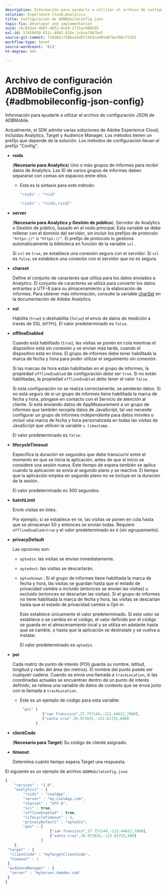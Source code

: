 ```yaml
---
description: Información para ayudarle a utilizar el archivo de configuración JSON de ADBMobile.
solution: Experience Cloud,Analytics
title: Configuración de ADBMobileConfig.json
topic-fix: Developer and implementation
uuid: cbcb54a3-4b8f-4651-8ce9-2731ac988545
exl-id: 57d50d30-651c-4943-835e-1cbce7467baf
source-git-commit: f18d65c738ba16d9f1459ca485d87be708cf23d2
workflow-type: tm+mt
source-wordcount: '613'
ht-degree: 44%

---
```


# Archivo de configuración ADBMobileConfig.json {#adbmobileconfig-json-config}

Información para ayudarle a utilizar el archivo de configuración JSON de ADBMobile.

Actualmente, el SDK admite varias soluciones de Adobe Experience Cloud, incluidas Analytics, Target y Audience Manager. Los métodos tienen un prefijo que depende de la solución. Los métodos de configuración llevan el prefijo &quot;Config&quot;.

* **rsids**

   (**Necesario para Analytics**) Uno o más grupos de informes para recibir datos de Analytics. Las ID de varios grupos de informes deben separarse con comas sin espacios entre ellos.

   * Esta es la sintaxis para este método:

      ```js
      "rsids" : "rsid"
      ```

      ```js
      "rsids" : "rsid1,rsid2"
      ```

* **server**

   (**Necesario para Analytics y Gestión de público**). Servidor de Analytics o Gestión de público, basado en el nodo principal. Esta variable se debe rellenar con el dominio del servidor, sin incluir los prefijos de protocolo `"https://"` o `"https://"`. El prefijo de protocolo lo gestiona automáticamente la biblioteca en función de la variable `ssl` .

   Si `ssl` es `true`, se establece una conexión segura con el servidor. Si `ssl` es `false`, se establece una conexión con el servidor que no es segura.

* **charset**

   Define el conjunto de caracteres que utiliza para los datos enviados a Analytics. El conjunto de caracteres se utiliza para convertir los datos entrantes a UTF-8 para su almacenamiento y la elaboración de informes. Para obtener más información, consulte la variable [charSet](https://experienceleague.adobe.com/docs/analytics/implementation/vars/config-vars/charset.html?lang=es) en la documentación de Adobe Analytics.

* **ssl**

   Habilita (`true`) o deshabilita (`false`) el envío de datos de medición a través de SSL (`HTTPS`). El valor predeterminado es `false`.

* **offlineEnabled**

   Cuando está habilitado (`true`), las visitas se ponen en cola mientras el dispositivo está sin conexión y se envían más tarde, cuando el dispositivo está en línea. El grupo de informes debe tener habilitada la marca de fecha y hora para poder utilizar el seguimiento sin conexión.

   Si las marcas de hora están habilitadas en el grupo de informes, la propiedad `offlineEnabled` de configuración *debe* ser `true`. Si no están habilitadas, la propiedad `offlineEnabled` *debe* tener el valor `false`.

   Si esta configuración no se realiza correctamente, se perderán datos. Si no está seguro de si un grupo de informes tiene habilitada la marca de fecha y hora, póngase en contacto con el Servicio de atención al cliente. Si está enviando datos de AppMeasurement a un grupo de informes que también recopila datos de JavaScript, tal vez necesite configurar un grupo de informes independiente para datos móviles o incluir una marca de fecha y hora personalizada en todas las visitas de JavaScript que utilicen la variable `s.timestamp` .

   El valor predeterminado es `false`.

* **lifecycleTimeout**

   Especifica la duración en segundos que debe transcurrir entre el momento en que se inicia la aplicación, antes de que el inicio se considere una sesión nueva. Este tiempo de espera también se aplica cuando la aplicación se envía al segundo plano y se reactiva. El tiempo que la aplicación emplea en segundo plano no se incluye en la duración de la sesión.

   El valor predeterminado es 300 segundos.

* **batchLimit**

   Envíe visitas en lotes.

   Por ejemplo, si se establece en `50`, las visitas se ponen en cola hasta que se almacenan 50 y entonces se envían todas. Requiere `offlineEnabled=true` y el valor predeterminado es `0` (sin agrupamiento).

* **privacyDefault**

   Las opciones son:

   * `optedin`: las visitas se envían inmediatamente.
   * `optedout`: las visitas se descartarán.
   * `optunknown` : Si el grupo de informes tiene habilitada la marca de fecha y hora, las visitas se guardan hasta que el estado de privacidad cambie a incluido (entonces se envían las visitas) u excluido (entonces se descartan las visitas). Si el grupo de informes no tiene habilitada la marca de fecha y hora, las visitas se descartan hasta que el estado de privacidad cambie a Opt-in.

      Esto establece únicamente el valor predeterminado. Si este valor se establece o se cambia en el código, el valor definido por el código se guarda en el almacenamiento local y se utiliza en adelante hasta que se cambie, o hasta que la aplicación se desinstale y se vuelva a instalar.

      El valor predeterminado es `optedin`.

* **poi**

   Cada matriz de punto de interés (POI) guarda su nombre, latitud, longitud y radio del área (en metros). El nombre del punto puede ser cualquier cadena. Cuando se envía una llamada a `trackLocation`, si las coordinadas actuales se encuentran dentro de un punto de interés definido, se rellena una variable de datos de contexto que se envía junto con la llamada a `trackLocation`.

   * Este es un ejemplo de código para esta variable:

      ```js
       "poi" [ 
                ["san francisco",37.757144,-122.44812,7000], 
                ["santa cruz",36.972935,-122.01725,600] 
             ]
      ```

* **clientCode**

   (**Necesario para Target**) Su código de cliente asignado.

* **timeout**

   Determina cuánto tiempo espera Target una respuesta.

El siguiente es un ejemplo de archivo `ADBMobileConfig.json`:

```js
{ 
    "version" : "1.0",
    "analytics" : {
        "rsids" : "coolApp",
        "server" : "my.CoolApp.com",
        "charset" : "UTF-8",
        "ssl" : true,
        "offlineEnabled" : true,
        "lifecycleTimeout" : 5,
        "privacyDefault" : "optedin",
        "poi" : [ 
                    ["san francisco",37.757144,-122.44812,7000],
                    ["santa cruz",36.972935,-122.01725,600]
                ]
    },
 "target" : {
  "clientCode" : "myTargetClientCode",
  "timeout" : 1
 },
 "audienceManager" : {
  "server" : "myServer.demdex.com"
 }
}
```
